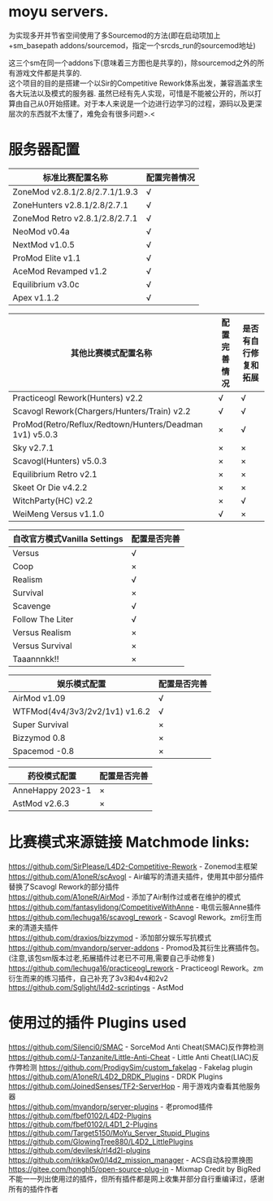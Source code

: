 # moyu servers.
为实现多开并节省空间使用了多Sourcemod的方法(即在启动项加上+sm_basepath addons/sourcemod，指定一个srcds_run的sourcemod地址)                                                                        
                     
这三个sm在同一个addons下(意味着三方图也是共享的)，除sourcemod之外的所有游戏文件都是共享的.                                                               
这个项目的目的是搭建一个以Sir的Competitive Rework体系出发，兼容涵盖求生各大玩法以及模式的服务器. 虽然已经有先人实现，可惜是不能被公开的，所以打算由自己从0开始搭建。对于本人来说是一个边进行边学习的过程，源码以及更深层次的东西就不太懂了，难免会有很多问题>.<                                                                                                           
                     
# 服务器配置                                       
| 标准比赛配置名称 | 配置完善情况 |                                         
|-----------------|--------------|                                            
| ZoneMod v2.8.1/2.8/2.7.1/1.9.3 | √ |                                                
| ZoneHunters v2.8.1/2.8/2.7.1 | √ |                                          
| ZoneMod Retro v2.8.1/2.8/2.7.1 | √ |                                          
| NeoMod v0.4a | √ |                                        
| NextMod v1.0.5 | √ |                                  
| ProMod Elite v1.1 | √ |                                         
| AceMod Revamped v1.2 | √ |                                
| Equilibrium v3.0c | √ |                                         
| Apex v1.1.2 | √ |                                               
                                                              
| 其他比赛模式配置名称 | 配置完善情况 | 是否有自行修复和拓展 |                                                  
|---------------------|-------------|-----------------------|                                               
| Practiceogl Rework(Hunters) v2.2 | √ | √ |                                      
| Scavogl Rework(Chargers/Hunters/Train) v2.2 | √ | √ |                                 
| ProMod(Retro/Reflux/Redtown/Hunters/Deadman 1v1) v5.0.3 | × | √ |                                                                           
| Sky v2.7.1 | × | × |
| Scavogl(Hunters) v5.0.3 | × | × |
| Equilibrium Retro v2.1 | × | × |
| Skeet Or Die v4.2.2 | × | × |
| WitchParty(HC) v2.2 | × | √ |                         
| WeiMeng Versus v1.1.0 | √ | × |                                       

| 自改官方模式Vanilla Settings | 配置是否完善 |                                                     
|-----------------------------|--------------|                                          
| Versus | √ |                                  
| Coop | × |                            
| Realism | √ |                             
| Survival | × |                          
| Scavenge | √ |                                        
| Follow The Liter | √ |
| Versus Realism | × |                                            
| Versus Survival | × |                 
| Taaannnkk!! | × |                                   
                                          
| 娱乐模式配置 | 配置是否完善 |                         
|--------------|-------------|                                
| AirMod v1.09 | √ |                        
| WTFMod(4v4/3v3/2v2/1v1) v1.6.2 | √ |                      
| Super Survival | × |                                
| Bizzymod 0.8 | × |                                            
| Spacemod -0.8 | × |                                                                            
                                      
| 药役模式配置 | 配置是否完善 |                                     
|--------------|--------------|                                                   
| AnneHappy 2023-1 | × |                                        
| AstMod v2.6.3 | × |                                                             



# 比赛模式来源链接 Matchmode links:                         
https://github.com/SirPlease/L4D2-Competitive-Rework - Zonemod主框架                                          
https://github.com/A1oneR/scAvogl - Air编写的清道夫插件，使用其中部分插件替换了Scavogl Rework的部分插件                                              
https://github.com/A1oneR/AirMod - 添加了Air制作过或者在维护的模式                          
https://github.com/fantasylidong/CompetitiveWithAnne - 电信云服Anne插件                                              
https://github.com/lechuga16/scavogl_rework - Scavogl Rework。zm衍生而来的清道夫插件                               
https://github.com/draxios/bizzymod - 添加部分娱乐写抗模式                                            
https://github.com/mvandorp/server-addons - Promod及其衍生比赛插件包。(注意,该包sm版本过老,拓展插件过老已不可用,需要自己手动修复)                                     
https://github.com/lechuga16/practiceogl_rework - Practiceogl Rework。zm衍生而来的练习插件，自己补充了3v3和4v4和2v2                                                  
https://github.com/Sglight/l4d2-scriptings - AstMod

# 使用过的插件 Plugins used
https://github.com/Silenci0/SMAC - SorceMod Anti Cheat(SMAC)反作弊检测                                                 
https://github.com/J-Tanzanite/Little-Anti-Cheat - Little Anti Cheat(LIAC)反作弊检测
https://github.com/ProdigySim/custom_fakelag - Fakelag plugin                                       
https://github.com/A1oneR/L4D2_DRDK_Plugins - DRDK Plugins                                       
https://github.com/JoinedSenses/TF2-ServerHop - 用于游戏内查看其他服务器                                      
https://github.com/mvandorp/server-plugins - 老promod插件                                     
https://github.com/fbef0102/L4D2-Plugins                                     
https://github.com/fbef0102/L4D1_2-Plugins                                 
https://github.com/Target5150/MoYu_Server_Stupid_Plugins                                     
https://github.com/GlowingTree880/L4D2_LittlePlugins                                          
https://github.com/devilesk/rl4d2l-plugins                                        
https://github.com/rikka0w0/l4d2_mission_manager - ACS自动&投票换图                                                
https://gitee.com/honghl5/open-source-plug-in - Mixmap Credit by BigRed                                            
不能一一列出使用过的插件，但所有插件都是网上收集并部分自行重编译过，感谢所有的插件作者
